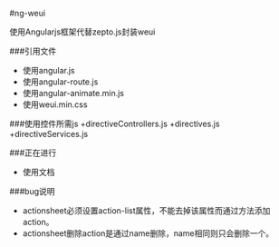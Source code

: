 #ng-weui

使用Angularjs框架代替zepto.js封装weui

###引用文件

+ 使用angular.js
+ 使用angular-route.js
+ 使用angular-animate.min.js
+ 使用weui.min.css

###使用控件所需js
+directiveControllers.js
+directives.js
+directiveServices.js

###正在进行

+ 使用文档



###bug说明
+ actionsheet必须设置action-list属性，不能去掉该属性而通过方法添加action。
+ actionsheet删除action是通过name删除，name相同则只会删除一个。

